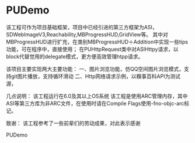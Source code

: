 PUDemo
======
该工程可作为项目基础框架，项目中已经引进的第三方框架为ASI，SDWebImageV3,Reachability,MBProgressHUD,GridView等。
其中对MBProgressHUD进行扩充，在类别MBProgressHUD＋Addition中实现一些tips功能，可在程序中，直接使用；
在PUHttpRequest类中对ASIHttpy请求，以block代替觉用的delegate模式，更方便高效管理htpp请求。

该项目主要实现两大主要功能：
一、图片浏览功能，仿QQ空间图片浏览模式，支持git图片播放，支持循环滑动
二、Http网络请求示例，以糗事百科API为测试源，

几点说明：
该工程运行在6.0及其以上OS系统
该工程是使用ARC管理内存，其中ASI等第三方库为非ARC文件，在使用时请在Compile Flags使用-fno-objc-arc标记。

致谢：
该工程参考了一些前辈们的劳动成果，对此表示感谢

PUDemo
